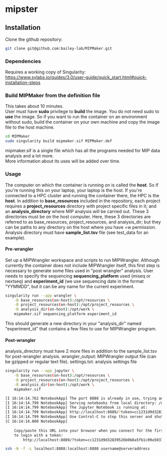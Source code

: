 mipster
=========
## Installation
Clone the github repository:
```bash
git clone git@github.com:bailey-lab/MIPMaker.git
```
### Dependencies
Requires a working copy of Singularity: https://www.sylabs.io/guides/3.0/user-guide/quick_start.html#quick-installation-steps
### Build MIPMaker from the definition file 
This takes  about 10 minutes.  
User must have **sudo** privilege to __build__ the image. You do not need sudo to __use__ the image. So if you want to run the container on an environment without sudo, build the container on your own machine and copy the image file to the host machine.
```bash
cd MIPMaker
sudo singularity build mipmaker.sif MIPMaker.def
```
mipmaker.sif is a single file which has all the programs needed for MIP data analysis and a lot more.  
More information about its uses will be added over time.
### Usage
The computer on which the container is running on is called the **host**. So if you're running this on your laptop, your laptop is the host. If you're connected to a HPC cluster and running the container there, the HPC is the **host**. 
In addition to **base_resources** included in the repository, each project requires a **project_resources** directory with project specific files in it; and an **analysis_directory** where MIP analysis will be carried out. These 3 directories must be on the host computer. Here, these 3 directories are referred to as base_resources, project_resources, and analysis_dir; but they can be paths to any directory on the host where you have +w permission.
Analysis directory must have **sample_list.tsv** file (see test_data for an example).
#### Pre-wrangler
Set up a MIPWrangler workspace and scripts to run MIPWrangler. Although currently the container does not include MIPWrangler itself, this  first step is necessary to generate some files used in "post wrangler" analysis. User needs to specify the sequencing **sequencing_platform** used (miseq or nextseq) and **experiment_id** (we use sequencing date in the format "YYMMDD", but it can be any name for the current experiment.
```bash
singularity run --app wrangler \
    -B base_resources(on-host):/opt/resources \
    -B project_resources(on-host):/opt/project_resources \
    -B analysis_dir(on-host):/opt/work \
    mipmaker.sif sequencing_platform experiment_id
```
This should generate a new directory in your "analysis_dir" named "experiment_id" that contains a few files to use for MIPWrangler program.
#### Post-wrangler
analysis_directory must have 2 more files in addition to the sample_list.tsv for post-wrangler analysis.
wrangler_output: MIPWrangler output file (can be gzipped or regular text file).
settings.txt: analysis settings file
```bash
singularity run --app jupyter \
    -B base_resources(on-host):/opt/resources \
    -B project_resources(on-host):/opt/project_resources \
    -B analysis_dir(on-host):/opt/work \
    mipmaker.sif
```
```bash
[I 16:14:14.762 NotebookApp] The port 8888 is already in use, trying another port.
[I 16:14:14.799 NotebookApp] Serving notebooks from local directory: /opt/work
[I 16:14:14.799 NotebookApp] The Jupyter Notebook is running at:
[I 16:14:14.799 NotebookApp] http://localhost:8889/?token=cc1231d9d32839526b068a5fb1c09a503775cb480ed5bf0d
[I 16:14:14.799 NotebookApp] Use Control-C to stop this server and shut down all kernels (twice to skip confirmation).
[C 16:14:14.800 NotebookApp] 
    
    Copy/paste this URL into your browser when you connect for the first time,
    to login with a token:
        http://localhost:8889/?token=cc1231d9d32839526b068a5fb1c09a503775cb480ed5bf0d
```

```bash
ssh -N -f -L localhost:8888:localhost:8888 username@serveraddress
```

